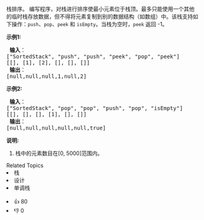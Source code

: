 <p>栈排序。 编写程序，对栈进行排序使最小元素位于栈顶。最多只能使用一个其他的临时栈存放数据，但不得将元素复制到别的数据结构（如数组）中。该栈支持如下操作：<code>push</code>、<code>pop</code>、<code>peek</code> 和 <code>isEmpty</code>。当栈为空时，<code>peek</code>&nbsp;返回 -1。</p>

<p><strong>示例1:</strong></p>

<pre><strong> 输入</strong>：
["SortedStack", "push", "push", "peek", "pop", "peek"]
[[], [1], [2], [], [], []]
<strong> 输出</strong>：
[null,null,null,1,null,2]
</pre>

<p><strong>示例2:</strong></p>

<pre><strong> 输入</strong>： 
["SortedStack", "pop", "pop", "push", "pop", "isEmpty"]
[[], [], [], [1], [], []]
<strong> 输出</strong>：
[null,null,null,null,null,true]
</pre>

<p><strong>说明:</strong></p>

<ol> 
 <li>栈中的元素数目在[0, 5000]范围内。</li> 
</ol>

<div><div>Related Topics</div><div><li>栈</li><li>设计</li><li>单调栈</li></div></div><br><div><li>👍 80</li><li>👎 0</li></div>